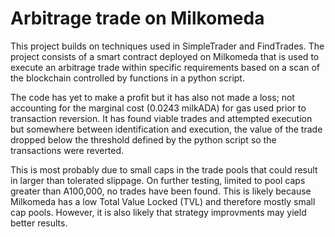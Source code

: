 # Arbitrage trade on Milkomeda

This project builds on techniques used in SimpleTrader and FindTrades. The project consists of a smart contract deployed on Milkomeda that is used to execute an arbitrage trade within specific requirements based on a scan of the blockchain controlled by functions in a python script.

The code has yet to make a profit but it has also not made a loss; not accounting for the marginal cost (0.0243 milkADA) for gas used prior to transaction reversion. It has found viable trades and attempted execution but somewhere between identification and execution, the value of the trade dropped below the threshold defined by the python script so the transactions were reverted.

This is most probably due to small caps in the trade pools that could result in larger than tolerated slippage. On further testing, limited to pool caps greater than A100,000, no trades have been found. This is likely because Milkomeda has a low Total Value Locked (TVL) and therefore mostly small cap pools. However, it is also likely that strategy improvments may yield better results.
